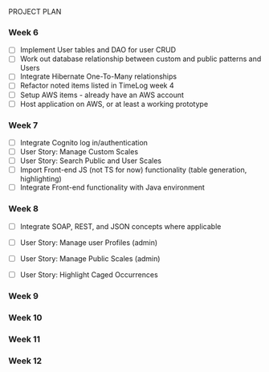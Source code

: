 PROJECT PLAN

### Week 6
- [ ] Implement User tables and DAO for user CRUD
- [ ] Work out database relationship between custom and public patterns and Users
- [ ] Integrate Hibernate One-To-Many relationships
- [ ] Refactor noted items listed in TimeLog week 4
- [ ] Setup AWS items - already have an AWS account
- [ ] Host application on AWS, or at least a working prototype

### Week 7
- [ ] Integrate Cognito log in/authentication
- [ ] User Story: Manage Custom Scales
- [ ] User Story: Search Public and User Scales
- [ ] Import Front-end JS (not TS for now) functionality (table generation, highlighting)
- [ ] Integrate Front-end functionality with Java environment

### Week 8
- [ ] Integrate SOAP, REST, and JSON concepts where applicable
- [ ] User Story: Manage user Profiles (admin)
- [ ] User Story: Manage Public Scales (admin)
- [ ] User Story: Highlight Caged Occurrences



### Week 9
### Week 10
### Week 11
### Week 12